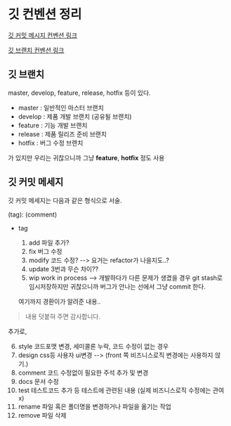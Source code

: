 # 깃 컨벤션 정리

[깃 커밋 메시지 컨벤션 링크](https://velog.io/@archivvonjang/Git-Commit-Message-Convention)

[깃 브랜치 컨벤션 링크](https://velog.io/@kim-jaemin420/Git-branch-naming)


## 깃 브랜치
master, develop, feature, release, hotfix 등이 있다.

* master    : 일반적인 마스터 브랜치
* develop   : 제품 개발 브랜치 (공유될 브랜치)
* feature   : 기능 개발 브랜치
* release   : 제품 릴리즈 준비 브랜치
* hotfix    : 버그 수정 브랜치

가 있지만 우리는 귀찮으니까 그냥 **feature**, **hotfix** 정도 사용

## 깃 커밋 메세지

깃 커밋 메세지는 다음과 같은 형식으로 서술.

(tag): (comment)

* tag

  1. add
    파일 추가?
  2. fix
    버그 수정
  3. modify
    코드 수정? --> 요거는 refactor가 나을지도..?
  4. update
    3번과 무슨 차이??
  5. wip
    work in process --> 개발하다가 다른 문제가 생겼을 경우 git stash로 임시저장하지만 귀찮으니까 버그가 안나는 선에서 그냥 commit 한다.
  
  여기까지 경환이가 알려준 내용..

> 내용 덧붙혀 주면 감사합니다.

  추가로, 

  6. style
    코드포맷 변경, 세미콜론 누락, 코드 수정이 없는 경우
  7. design
    css등 사용자 ui변경 --> (front 쪽 비즈니스로직 변경에는 사용하지 않기.)
  8. comment
    코드 수정없이 필요한 주석 추가 및 변경
  9. docs
    문서 수정
  10. test
    테스트코드 추가 등 테스트에 관련된 내용 (실제 비즈니스로직 수정에는 관여 x)
  11. rename
    파일 혹은 폴더명을 변경하거나 파일을 옮기는 작업
  12. remove
    파일 삭제



